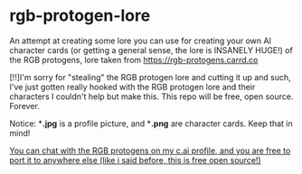 # rgb-protogen-lore
An attempt at creating some lore you can use for creating your own AI character cards (or getting a general sense, the lore is INSANELY HUGE!) of the RGB protogens, lore taken from https://rgb-protogens.carrd.co

[!!]I'm sorry for "stealing" the RGB protogen lore and cutting it up and such, I've just gotten really hooked with the RGB protogen lore and their characters I couldn't help but make this. This repo will be free, open source. Forever.

Notice: ***.jpg** is a profile picture, and ***.png** are character cards. Keep that in mind!

[You can chat with the RGB protogens on my c.ai profile, and you are free to port it to anywhere else (like i said before, this is free open source!)](https://character.ai/profile/yeroc531)
